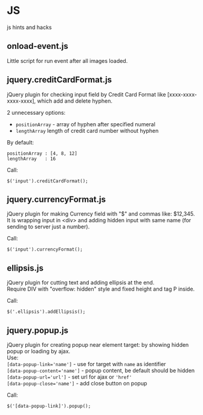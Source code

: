 JS
==

js hints and hacks

<h2>onload-event.js</h2>

Little script for run event after all images loaded.

<h2>jquery.creditСardFormat.js</h2>

jQuery plugin for checking input field by Credit Card Format like [xxxx-xxxx-xxxx-xxxx], which add and delete hyphen.

2 unnecessary options: 
<ul>
<li><code>positionArray</code> - array of hyphen after specified numeral</li>
<li><code>lengthArray</code> length of credit card number without hyphen</li>
</ul>

By default:

<pre><code>positionArray : [4, 8, 12]
lengthArray   : 16  
</code></pre>

Call: 
<pre><code>$('input').creditСardFormat();</code></pre>


<h2>jquery.currencyFormat.js</h2>

jQuery plugin for making Currency field with "$" and commas like: $12,345.<br />
It is wrapping input in &lt;div&gt; and adding hidden input with same name (for sending to server just a number).

Call: 
<pre><code>$('input').currencyFormat();</code></pre>

<h2>ellipsis.js</h2>

jQuery plugin for cutting text and adding ellipsis at the end.<br />
Require DIV with "overflow: hidden" style and fixed height and tag P inside.

Call: 
<pre><code>$('.ellipsis').addEllipsis();</code></pre>

<h2>jquery.popup.js</h2>
jQuery plugin for creating popup near element target: by showing hidden popup or loading by ajax.<br />
Use: <br />
<code>[data-popup-link='name']</code> - use for target with <code>name</code> as identifier<br />
<code>[data-popup-content='name']</code> - popup content, be default should be hidden<br />
<code>[data-popup-url='url']</code> - set url for ajax or <code>'href'</code><br />
<code>[data-popup-close='name']</code> - add close button on popup

Call: 
<pre><code>$('[data-popup-link]').popup();</code></pre>
